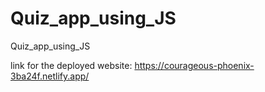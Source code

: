 # Quiz_app_using_JS
Quiz_app_using_JS

link for the deployed website:
https://courageous-phoenix-3ba24f.netlify.app/

